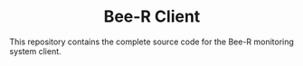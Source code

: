 <h1 align="center">Bee-R Client</h1>

This repository contains the complete source code for the 
Bee-R monitoring system client.